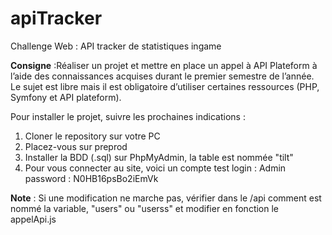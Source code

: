 # apiTracker
Challenge Web : API tracker de statistiques ingame

**Consigne** :Réaliser un projet et mettre en place un appel à API Plateform à l’aide des connaissances acquises durant le premier semestre de l’année. Le sujet est libre mais il est obligatoire d’utiliser certaines ressources (PHP, Symfony et API plateform).


Pour installer le projet, suivre les prochaines indications :
1. Cloner le repository sur votre PC
2. Placez-vous sur preprod
3. Installer la BDD (.sql) sur PhpMyAdmin, la table est nommée "tilt"
4. Pour vous connecter au site, voici un compte test
   login : Admin
   password : N0HB16psBo2iEmVk

**Note** : Si une modification ne marche pas, vérifier dans le /api comment est nommé la variable, "users" ou "userss" et modifier en fonction le appelApi.js
